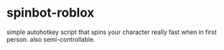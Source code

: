 # spinbot-roblox
simple autohotkey script that spins your character really fast when in first person. also semi-controllable.
